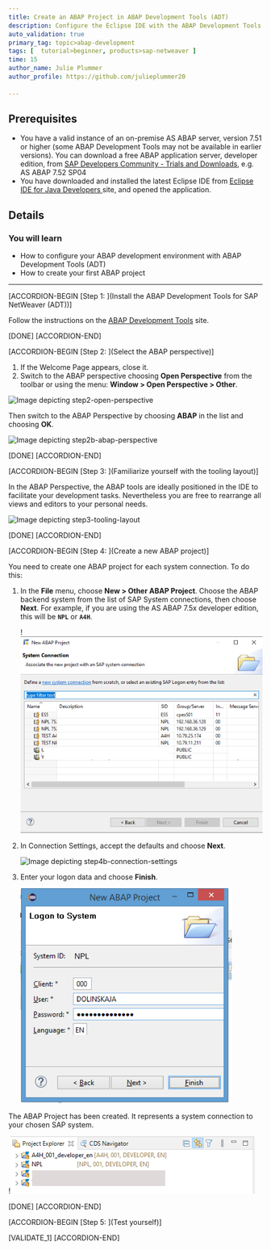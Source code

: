```yaml
---
title: Create an ABAP Project in ABAP Development Tools (ADT)
description: Configure the Eclipse IDE with the ABAP Development Tools for SAP NetWeaver (ADT) and create an ABAP project.
auto_validation: true
primary_tag: topic>abap-development
tags: [  tutorial>beginner, products>sap-netweaver ]
time: 15
author_name: Julie Plummer
author_profile: https://github.com/julieplummer20

---
```


## Prerequisites  
 - You have a valid instance of an on-premise AS ABAP server, version 7.51 or higher (some ABAP Development Tools may not be available in earlier versions). You can download a free ABAP application server, developer edition, from [SAP Developers Community - Trials and Downloads](https://developers.sap.com/trials-downloads.html?search=AS%20ABAP), e.g. AS ABAP 7.52 SP04
 - You have downloaded and installed the latest Eclipse IDE from [Eclipse IDE for Java Developers ](http://www.eclipse.org/) site, and opened the application.

## Details
### You will learn  
- How to configure your ABAP development environment with ABAP Development Tools (ADT)
- How to create your first ABAP project

---

[ACCORDION-BEGIN [Step 1: ](Install the ABAP Development Tools for SAP NetWeaver (ADT))]

Follow the instructions on the [ABAP Development Tools](https://tools.hana.ondemand.com/#abap) site.

[DONE]
[ACCORDION-END]

[ACCORDION-BEGIN [Step 2: ](Select the ABAP perspective)]
1. If the Welcome Page appears, close it.
2. Switch to the ABAP perspective choosing **Open Perspective** from the toolbar or using the menu: **Window > Open Perspective > Other**.

![Image depicting step2-open-perspective](step2-open-perspective.png)

Then switch to the ABAP Perspective by choosing **ABAP** in the list and choosing **OK**.

![Image depicting step2b-abap-perspective](step2b-abap-perspective.png)

[DONE]
[ACCORDION-END]

[ACCORDION-BEGIN [Step 3: ](Familiarize yourself with the tooling layout)]

In the ABAP Perspective, the ABAP tools are ideally positioned in the IDE to facilitate your development tasks. Nevertheless you are free to rearrange all views and editors to your personal needs.

![Image depicting step3-tooling-layout](step3-tooling-layout.png)

[DONE]
[ACCORDION-END]

[ACCORDION-BEGIN [Step 4: ](Create a new ABAP project)]

You need to create one ABAP project for each system connection. To do this:

1. In the **File** menu, choose **New > Other ABAP Project**. Choose the ABAP backend system from the list of SAP System connections, then choose **Next**. For example, if you are using the AS ABAP 7.5x developer edition, this will be **`NPL`** or **`A4H`**.

    !![Image depicting step4-system-connection](step4-system-connection.png)

2. In Connection Settings, accept the defaults and choose **Next**.

    ![Image depicting step4b-connection-settings](step4b-connection-settings.png)

3. Enter your logon data and choose **Finish**.

    ![Image depicting step4c-logon-data](step4c-logon-data.png)

The ABAP Project has been created. It represents a system connection to your chosen SAP system.

!![Image depicting step4d-project-created](step4d-project-created.png)

[DONE]
[ACCORDION-END]

[ACCORDION-BEGIN [Step 5: ](Test yourself)]

[VALIDATE_1]
[ACCORDION-END]
